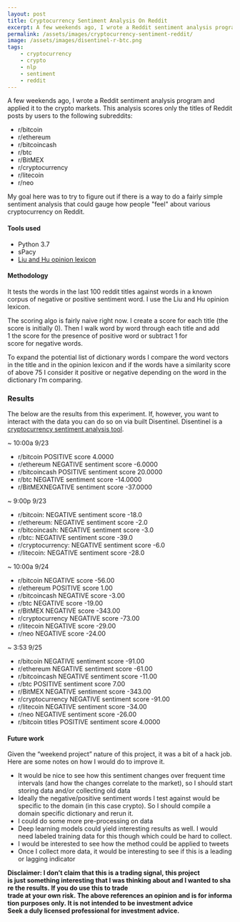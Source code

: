 ```yaml
---
layout: post
title: Cryptocurrency Sentiment Analysis On Reddit
excerpt: A few weekends ago, I wrote a Reddit sentiment analysis program and applied it to the crypto markets. Lets take a look how it panned out.
permalink: /assets/images/cryptocurrency-sentiment-reddit/
image: /assets/images/disentinel-r-btc.png
tags:
    - cryptocurrency
    - crypto
    - nlp
    - sentiment
    - reddit
---
```


A few weekends ago, I wrote a Reddit sentiment analysis program and applied it to the crypto markets. This analysis scores only the titles of Reddit posts by users to the following subreddits:

- r/bitcoin
- r/ethereum
- r/bitcoincash
- r/btc
- r/BitMEX
- r/cryptocurrency
- r/litecoin
- r/neo

My goal here was to try to figure out if there is a way to do a fairly simple sentiment analysis that could gauge how people "feel" about various cryptocurrency on Reddit.

#### Tools used

- Python 3.7
- sPacy
- [Liu and Hu opinion lexicon](https://www.cs.uic.edu/~liub/FBS/sentiment-analysis.html)

#### Methodology

It tests the words in the last 100 reddit titles against words in a known corpus of negative or positive sentiment word. I use the Liu and Hu opinion lexicon.

The scoring algo is fairly naive right now. I create a score for each title (the score is initially 0). Then I walk word by word through each title and add 1 the score for the presence of positive word or subtract 1 for score for negative words.

To expand the potential list of dictionary words I compare the word vectors in the title and in the opinion lexicon and if the words have a similarity score of above 75 I consider it positive or negative depending on the word in the dictionary I’m comparing.

### Results

The below are the results from this experiment. If, however, you want to interact with the data you can do so on via built Disentinel. Disentinel is a [cryptocurrency sentiment analysis tool](https://app.disentinel.com?utm_source=jsfour_blog&utm_medium=disentinel_app&utm_campaign=disentinel).

~ 10:00a 9/23

- r/bitcoin POSITIVE score 4.0000
- r/ethereum NEGATIVE sentiment score -6.0000
- r/bitcoincash POSITIVE sentiment score 20.0000
- r/btc NEGATIVE sentiment score -14.0000
- r/BitMEXNEGATIVE sentiment score -37.0000

~ 9:00p 9/23

- r/bitcoin: NEGATIVE sentiment score -18.0
- r/ethereum: NEGATIVE sentiment score -2.0
- r/bitcoincash: NEGATIVE sentiment score -3.0
- r/btc: NEGATIVE sentiment score -39.0
- r/cryptocurrency: NEGATIVE sentiment score -6.0
- r/litecoin: NEGATIVE sentiment score -28.0

~ 10:00a 9/24

- r/bitcoin NEGATIVE score -56.00
- r/ethereum POSITIVE score 1.00
- r/bitcoincash NEGATIVE score -3.00
- r/btc NEGATIVE score -19.00
- r/BitMEX NEGATIVE score -343.00
- r/cryptocurrency NEGATIVE score -73.00
- r/litecoin NEGATIVE score -29.00
- r/neo NEGATIVE score -24.00

~ 3:53 9/25

- r/bitcoin NEGATIVE sentiment score -91.00
- r/ethereum NEGATIVE sentiment score -61.00
- r/bitcoincash NEGATIVE sentiment score -11.00
- r/btc POSITIVE sentiment score 7.00
- r/BitMEX NEGATIVE sentiment score -343.00
- r/cryptocurrency NEGATIVE sentiment score -91.00
- r/litecoin NEGATIVE sentiment score -34.00
- r/neo NEGATIVE sentiment score -26.00
- r/bitcoin titles POSITIVE sentiment score 4.0000

#### Future work

Given the “weekend project” nature of this project, it was a bit of a hack job. Here are some notes on how I would do to improve it.

- It would be nice to see how this sentiment changes over frequent time intervals (and how the changes correlate to the market), so I should start storing data and/or collecting old data
- Ideally the negative/positive sentiment words I test against would be specific to the domain (in this case crypto). So I should compile a domain specific dictionary and rerun it.
- I could do some more pre-processing on data
- Deep learning models could yield interesting results as well. I would need labeled training data for this though which could be hard to collect.
- I would be interested to see how the method could be applied to tweets
- Once I collect more data, it would be interesting to see if this is a leading or lagging indicator

**Disclaimer: I don’t claim that this is a trading signal, this project is just something interesting that I was thinking about and I wanted to share the results. If you do use this to trade trade at your own risk. The above references an opinion and is for information purposes only. It is not intended to be investment advice Seek a duly licensed professional for investment advice.**
